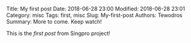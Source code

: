 Title: My first post
Date: 2018-06-28 23:00
Modified: 2018-06-28 23:01
Category: misc
Tags: first, misc
Slug: My-first-post
Authors: Tewodros
Summary: More to come. Keep watch!

This is the *first post* from Singpro project!
